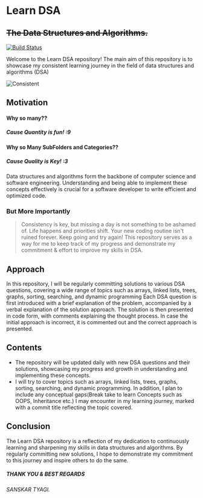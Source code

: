 # Learn DSA

## ~~The Data Structures and Algorithms.~~

[![Build Status](https://travis-ci.org/joemccann/dillinger.svg)](https://travis-ci.org/joemccann/dillinger)

Welcome to the Learn DSA repository! The main aim of this repository is to showcase my consistent learning journey in the field of data structures and algorithms (DSA)

![Consistent](https://aspiringcoders.com/wp-content/uploads/2021/03/Blog-Post-Featured-Image-1.jpg)

## Motivation

#### Why so many??

##### Cause Quantity is fun! :9

#### Why so Many SubFolders and Categories??

##### Cause Quality is Key! :3

Data structures and algorithms form the backbone of computer science and software engineering. Understanding and being able to implement these concepts effectively is crucial for a software developer to write efficient and optimized code.

### But More Importantly

> Consistency is key, but missing a day is not something to be ashamed of.
> Life happens and priorities shift.
> Your new coding routine isn't ruined forever.
> Keep going and try again!
> This repository serves as a way for me
> to keep track of my progress and demonstrate my
> commitment & effort to improve my skills in DSA.

## Approach

In this repository, I will be regularly committing solutions to various DSA questions, covering a wide range of topics such as arrays, linked lists, trees, graphs, sorting, searching, and dynamic programming
Each DSA question is first introduced with a brief explanation of the problem, accompanied by a verbal explanation of the solution approach. The solution is then presented in code form, with comments explaining the thought process. In case the initial approach is incorrect, it is commented out and the correct approach is presented.

## Contents

- The repository will be updated daily with new DSA questions and their solutions, showcasing my progress and growth in understanding and implementing these concepts.
- I will try to cover topics such as arrays, linked lists, trees, graphs, sorting, searching, and dynamic programming. In addition, I plan to include any conceptual gaps(Break take to learn Concepts such as OOPS, Inheritance etc.) I may encounter in my learning journey, marked with a commit title reflecting the topic covered.

## Conclusion

The Learn DSA repository is a reflection of my dedication to continuously learning and sharpening my skills in data structures and algorithms. By regularly committing new solutions, I hope to demonstrate my commitment to this journey and inspire others to do the same.

##### THANK YOU & BEST REGARDS

###### _SANSKAR TYAGI_.

